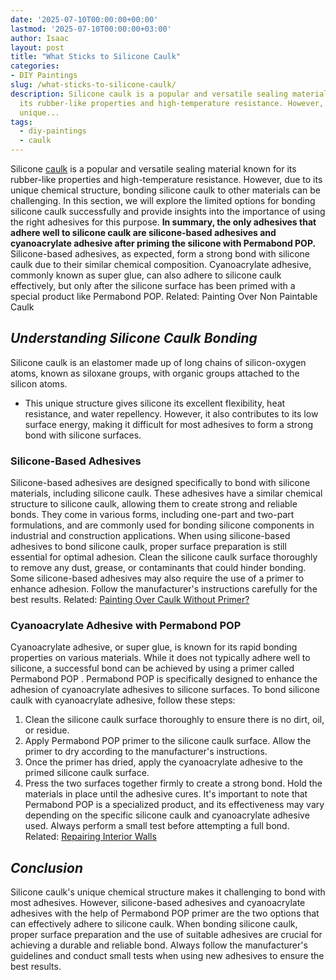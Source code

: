 ```yaml
---
date: '2025-07-10T00:00:00+00:00'
lastmod: '2025-07-10T00:00:00+03:00'
author: Isaac
layout: post
title: "What Sticks to Silicone Caulk"
categories:
- DIY Paintings
slug: /what-sticks-to-silicone-caulk/
description: Silicone caulk is a popular and versatile sealing material known for
  its rubber-like properties and high-temperature resistance. However, due to its
  unique...
tags: 
  - diy-paintings
  - caulk
---
```

Silicone [caulk](/posts/can-you-paint-over-caulk-without-primer/) is a popular and versatile sealing material known for its rubber-like properties and high-temperature resistance. However, due to its unique chemical structure, bonding silicone caulk to other materials can be challenging.
In this section, we will explore the limited options for bonding silicone caulk successfully and provide insights into the importance of using the right adhesives for this purpose.
**In summary, the only adhesives that adhere well to silicone caulk are silicone-based adhesives and cyanoacrylate adhesive after priming the silicone with Permabond POP.**
Silicone-based adhesives, as expected, form a strong bond with silicone caulk due to their similar chemical composition. Cyanoacrylate adhesive, commonly known as super glue, can also adhere to silicone caulk effectively, but only after the silicone surface has been primed with a special product like Permabond POP.
Related:
Painting Over Non Paintable Caulk
## *Understanding Silicone Caulk Bonding*
Silicone caulk is an elastomer made up of long chains of silicon-oxygen atoms, known as siloxane groups, with organic groups attached to the silicon atoms.
- This unique structure gives silicone its excellent flexibility, heat resistance, and water repellency.
However, it also contributes to its low surface energy, making it difficult for most adhesives to form a strong bond with silicone surfaces.
### **Silicone-Based Adhesives**
Silicone-based adhesives are designed specifically to bond with silicone materials, including silicone caulk. These adhesives have a similar chemical structure to silicone caulk, allowing them to create strong and reliable bonds.
They come in various forms, including one-part and two-part formulations, and are commonly used for bonding silicone components in industrial and construction applications.
When using silicone-based adhesives to bond silicone caulk, proper surface preparation is still essential for optimal adhesion.
Clean the silicone caulk surface thoroughly to remove any dust, grease, or contaminants that could hinder bonding. Some silicone-based adhesives may also require the use of a primer to enhance adhesion. Follow the manufacturer's instructions carefully for the best results.
Related:
[Painting Over Caulk Without Primer?](https://pestpolicy.com/can-you-paint-over-caulk-without-primer/)
### **Cyanoacrylate Adhesive with Permabond POP**
Cyanoacrylate adhesive, or super glue, is known for its rapid bonding properties on various materials. While it does not typically adhere well to silicone, a successful bond can be achieved by
using a primer called Permabond POP
.
Permabond POP is specifically designed to enhance the adhesion of cyanoacrylate adhesives to silicone surfaces.
To bond silicone caulk with cyanoacrylate adhesive, follow these steps:
1. Clean the silicone caulk surface thoroughly to ensure there is no dirt, oil, or residue.
2. Apply Permabond POP primer to the silicone caulk surface. Allow the primer to dry according to the manufacturer's instructions.
3. Once the primer has dried, apply the cyanoacrylate adhesive to the primed silicone caulk surface.
4. Press the two surfaces together firmly to create a strong bond. Hold the materials in place until the adhesive cures.
It's important to note that Permabond POP is a specialized product, and its effectiveness may vary depending on the specific silicone caulk and cyanoacrylate adhesive used. Always perform a small test before attempting a full bond.
Related:
[Repairing Interior Walls](https://pestpolicy.com/how-often-should-you-repaint-interior-walls/)
## *Conclusion*
Silicone caulk's unique chemical structure makes it challenging to bond with most adhesives. However, silicone-based adhesives and cyanoacrylate adhesives with the help of Permabond POP primer are the two options that can effectively adhere to silicone caulk.
When bonding silicone caulk, proper surface preparation and the use of suitable adhesives are crucial for achieving a durable and reliable bond. Always follow the manufacturer's guidelines and conduct small tests when using new adhesives to ensure the best results.
